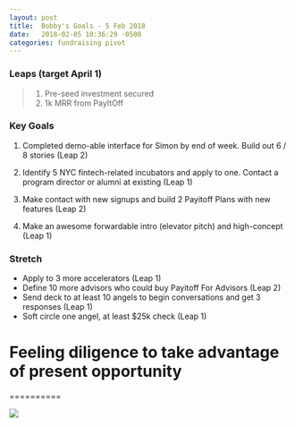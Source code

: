 ```yaml
---
layout: post
title:  Bobby's Goals - 5 Feb 2018
date:   2018-02-05 10:36:29 -0500
categories: fundraising pivot
---
```


### Leaps (target April 1)

> 1. Pre-seed investment secured
> 2. 1k MRR from PayItOff

### Key Goals

1. Completed demo-able interface for Simon by end of week. Build out 6 / 8 stories (Leap 2)

1. Identify 5 NYC fintech-related incubators and apply to one. Contact a program director or alumni at existing (Leap 1)

1. Make contact with new signups and build 2 Payitoff Plans with new features (Leap 2)

1. Make an awesome forwardable intro (elevator pitch) and high-concept (Leap 1)

### Stretch
- Apply to 3 more accelerators (Leap 1)
- Define 10 more advisors who could buy Payitoff For Advisors (Leap 2)
- Send deck to at least 10 angels to begin conversations and get 3 responses (Leap 1)
- Soft circle one angel, at least $25k check (Leap 1)

# Feeling diligence to take advantage of present opportunity
==========

![](https://media3.giphy.com/media/1ErYLftcjMmA0/giphy.gif)

